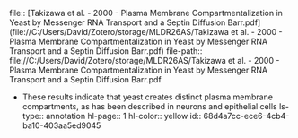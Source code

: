file:: [Takizawa et al. - 2000 - Plasma Membrane Compartmentalization in Yeast by Messenger RNA Transport and a Septin Diffusion Barr.pdf](file://C:/Users/David/Zotero/storage/MLDR26AS/Takizawa et al. - 2000 - Plasma Membrane Compartmentalization in Yeast by Messenger RNA Transport and a Septin Diffusion Barr.pdf)
file-path:: file://C:/Users/David/Zotero/storage/MLDR26AS/Takizawa et al. - 2000 - Plasma Membrane Compartmentalization in Yeast by Messenger RNA Transport and a Septin Diffusion Barr.pdf

- These results indicate that yeast creates distinct plasma membrane compartments, as has been described in neurons and epithelial cells
  ls-type:: annotation
  hl-page:: 1
  hl-color:: yellow
  id:: 68d4a7cc-ece6-4cb4-ba10-403aa5ed9045